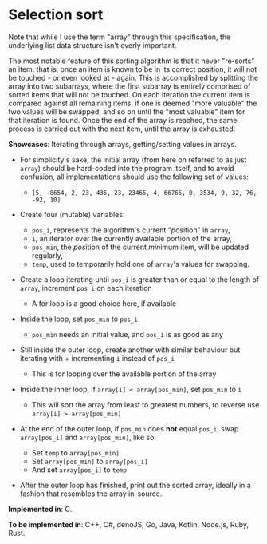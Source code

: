 # Selection sort

Note that while I use the term "array" through this specification, the underlying list data structure isn't overly important.

The most notable feature of this sorting algorithm is that it never "re-sorts" an item. that is, once an item is known to be in its correct position, it will not be touched - or even looked at - again.
This is accomplished by splitting the array into two subarrays, where the first subarray is entirely comprised of sorted items that will not be touched. On each iteration the current item is compared against all remaining items, if one is deemed "more valuable" the two values will be swapped, and so on until the "most valuable" item for that iteration is found.
Once the end of the array is reached, the same process is carried out with the next item, until the array is exhausted.

**Showcases**: Iterating through arrays, getting/setting values in arrays.

* For simplicity's sake, the initial array (from here on referred to as just `array`) should be hard-coded into the program itself, and to avoid confusion, all implementations should use the following set of values:
    * `[5, -8654, 2, 23, 435, 23, 23465, 4, 66765, 0, 3534, 9, 32, 76, -92, 10]`

* Create four (mutable) variables:
    * `pos_i`, represents the algorithm's current "*pos*ition" in `array`,
    * `i`, an iterator over the currently available portion of the array,
    * `pos_min`, the *pos*ition of the current *min*imum item, will be updated regularly,
    * `temp`, used to temporarily hold one of `array`'s values for swapping.

* Create a loop iterating until `pos_i` is greater than or equal to the length of `array`, increment `pos_i` on each iteration
    * A for loop is a good choice here, if available

* Inside the loop, set `pos_min` to `pos_i`
    * `pos_min` needs an initial value, and `pos_i` is as good as any

* Still inside the outer loop, create another with similar behaviour but iterating with + incrementing `i` instead of `pos_i`
    * This is for looping over the available portion of the array

* Inside the inner loop, if `array[i] < array[pos_min]`, set `pos_min` to `i`
    * This will sort the array from least to greatest numbers, to reverse use `array[i] > array[pos_min]`

* At the end of the outer loop, if `pos_min` does **not** equal `pos_i`, swap `array[pos_i]` and `array[pos_min]`, like so:
    * Set `temp` to `array[pos_min]`
    * Set `array[pos_min]` to `array[pos_i]`
    * And set `array[pos_i]` to `temp`

* After the outer loop has finished, print out the sorted array, ideally in a fashion that resembles the array in-source.

**Implemented in**: C.

**To be implemented in**: C++, C#, denoJS, Go, Java, Kotlin, Node.js, Ruby, Rust.

